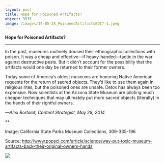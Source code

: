 ```yaml
---
layout: post
title: Hope for Poisoned Artifacts?
object: 3535
image: /images/14-05-28_PoisonedArtifactsEDIT-1.jpeg
---
```

**Hope for Poisoned Artifacts?**

****

In the past, museums routinely doused their ethnographic collections with poison. It was a cheap and effective—if heavy-handed—tactic in the war against destructive pests. But it didn’t account for the possibility that the artifacts would one day be returned to their former owners.

Today some of America’s oldest museums are honoring Native American requests for the return of sacred objects. They’d like to use them again in religious rites, but the poisoned ones are unsafe. Detox has always been too expensive. Now scientists at the Arizona State Museum are piloting much cheaper techniques that may ultimately put more sacred objects (literally) in the hands of their rightful owners.

*—Alex Bortolot, Content Strategist, May 28, 2014*

**

Image: California State Parks Museum Collections, 309-335-196

Source: http://www.popsci.com/article/science/way-put-toxic-museum-artifacts-back-their-original-owners-hands

![]({{siteurl.base}}/images/14-05-28_PoisonedArtifactsEDIT-1.jpeg)
